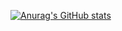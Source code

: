 [![Anurag's GitHub stats](https://github-readme-stats.vercel.app/api?tatsuya087=anuraghazra)](https://github.com/anuraghazra/github-readme-stats)
